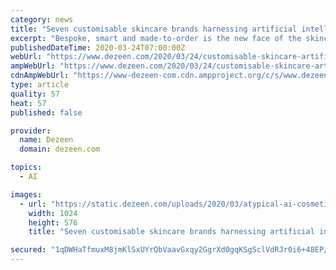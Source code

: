 ```yaml
---
category: news
title: "Seven customisable skincare brands harnessing artificial intelligence"
excerpt: "Bespoke, smart and made-to-order is the new face of the skincare industry, where product designers are applying artificial intelligence and machine learning. Rima Sabina Aouf spotlights seven brands demonstrating this. The last two years have seen the rise of several startups that combine data with dermatology. These companies typically share ..."
publishedDateTime: 2020-03-24T07:00:00Z
webUrl: "https://www.dezeen.com/2020/03/24/customisable-skincare-artificial-intelligence/"
ampWebUrl: "https://www.dezeen.com/2020/03/24/customisable-skincare-artificial-intelligence/amp/"
cdnAmpWebUrl: "https://www-dezeen-com.cdn.ampproject.org/c/s/www.dezeen.com/2020/03/24/customisable-skincare-artificial-intelligence/amp/"
type: article
quality: 57
heat: 57
published: false

provider:
  name: Dezeen
  domain: dezeen.com

topics:
  - AI

images:
  - url: "https://static.dezeen.com/uploads/2020/03/atypical-ai-cosmetics-hero-1-1024x576.jpg"
    width: 1024
    height: 576
    title: "Seven customisable skincare brands harnessing artificial intelligence"

secured: "1qDWHaTfmuxM8jmKlSxUYrQbVaavGxqy2GgrXd0gqKSgSclVdRJr0i6+48EP//E+CBtVP6cccViY7DyRsoeHTKuXFlt2BQCGUXNZZZM9IRkCuyHWOqm4gTJz5z5routT4+N/lvR8tETpvxxvufLkaJTEh9MBAZhwXjO27ecFcG/M1Y5omG0i1A7jtFm+oIZb0Db7dRfgj5slqPC9iLJc4czR7RzXrjDGkP/LqFWE7IjwcyABJg+C5Opuyq1lcKz3LqywQHwTlfSg4AWg7cHa7JBYFJqr6wTwteoK1u+tJVOalLC9k3wAalkg11mbTAS8;rHfPm1MEstQ0I43eoj5IgA=="
---
```


